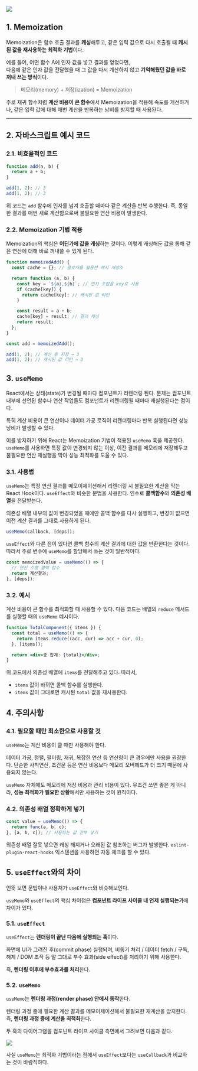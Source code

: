 ![](https://velog.velcdn.com/images/justhighway/post/6d6eea9e-ad10-4f82-82e4-feb3a89149c5/image.jpg)

## 1. Memoization

Memoization은 함수 호출 결과를 **캐싱**해두고,
같은 입력 값으로 다시 호출될 때 **캐시된 값을 재사용하는 최적화 기법**이다.

예를 들어, 어떤 함수 A에 인자 값을 넣고 결과를 얻었다면,  
다음에 같은 인자 값을 전달했을 때 그 값을 다시 계산하지 않고 **기억해뒀던 값을 바로 꺼내 쓰는 방식**이다.

> 메모리(memory) + 저장(ization) = Memoization

주로 재귀 함수처럼 **계산 비용이 큰 함수**에서 Memoization을 적용해 속도를 개선하거나,
같은 입력 값에 대해 매번 계산을 반복하는 낭비를 방지할 때 사용된다.

---

## 2. 자바스크립트 예시 코드

### 2.1. 비효율적인 코드

```js
function add(a, b) {
  return a + b;
}

add(1, 2); // 3
add(1, 2); // 3
```

위 코드는 `add` 함수에 인자를 넘겨 호출할 때마다 같은 계산을 반복 수행한다.
즉, 동일한 결과를 매번 새로 계산함으로써 불필요한 연산 비용이 발생한다.

### 2.2. Memoization 기법 적용

Memoization의 핵심은 **어딘가에 값을 캐싱**하는 것이다.
이렇게 캐싱해둔 값을 통해 같은 연산에 대해 바로 꺼내쓸 수 있게 된다.

```js
function memoizedAdd() {
  const cache = {}; // 클로저를 활용한 캐시 저장소

  return function (a, b) {
    const key = `${a},${b}`; // 인자 조합을 key로 사용
    if (cache[key]) {
      return cache[key]; // 캐시된 값 리턴
    }

    const result = a + b;
    cache[key] = result; // 결과 캐싱
    return result;
  };
}

const add = memoizedAdd();

add(1, 2); // 계산 후 저장 → 3
add(1, 2); // 캐시된 값 리턴 → 3
```

## 3. `useMemo`

React에서는 상태(state)가 변경될 때마다 컴포넌트가 리렌더링 된다.
문제는 컴포넌트 내부에 선언된 함수나 연산 작업들도 컴포넌트가 리렌더링될 때마다 재실행된다는 점이다.

특히 계산 비용이 큰 연산이나 데이터 가공 로직이 리렌더링마다 반복 실행된다면 성능 낭비가 발생할 수 있다.

이를 방지하기 위해 React는 Memoization 기법이 적용된 `useMemo` 훅을 제공한다.
`useMemo`를 사용하면 특정 값이 변경되지 않는 이상, 이전 결과를 메모리에 저장해두고 불필요한 연산 재실행을 막아 성능 최적화를 도울 수 있다.

### 3.1. 사용법

`useMemo`는 특정 연산 결과를 메모이제이션해서 리렌더링 시 불필요한 계산을 막는 React Hook이다.
`useEffect`와 비슷한 문법을 사용한다. 인수로 **콜백함수**와 **의존성 배열**을 전달받는다.

의존성 배열 내부의 값이 변경되었을 때에만 콜백 함수를 다시 실행하고,
변경이 없으면 이전 계산 결과를 그대로 사용하게 된다.

```jsx
useMemo(callback, [deps]);
```

`useEffect`와 다른 점이 있다면 콜백 함수의 계산 결과에 대한 값을 반환한다는 것이다.
따라서 주로 변수에 `useMemo`를 할당해서 쓰는 것이 일반적이다.

```jsx
const memoizedValue = useMemo(() => {
  // 연산 수행 콜백 함수
  return 계산결과;
}, [deps]);
```

### 3.2. 예시

계산 비용이 큰 함수를 최적화할 때 사용할 수 있다.
다음 코드는 배열의 `reduce` 메서드를 실행할 때의 `useMemo` 예시이다.

```jsx
function TotalComponent({ items }) {
  const total = useMemo(() => {
    return items.reduce((acc, cur) => acc + cur, 0);
  }, [items]);

  return <div>총 합계: {total}</div>;
}
```

위 코드에서 의존성 배열에 `items`를 전달해주고 있다. 따라서,

- `items` 값이 바뀌면 콜백 함수를 실행한다.
- `items` 값이 그대로면 캐시된 `total` 값을 재사용한다.

## 4. 주의사항

### 4.1. 필요할 때만 최소한으로 사용할 것

`useMemo`는 계산 비용이 클 때만 사용해야 한다.

데이터 가공, 정렬, 필터링, 재귀, 복잡한 연산 등 연산량이 큰 경우에만 사용을 권장한다.
단순한 사칙연산, 조건문 등은 연산 비용보다 메모리 오버헤드가 더 크기 때문에 사용되지 않는다.

`useMemo` 자체에도 메모리에 저장 비용과 관리 비용이 있다.
무조건 쓰면 좋은 게 아니라, **성능 최적화가 필요한 상황**에서만 사용하는 것이 원칙이다.

### 4.2. 의존성 배열 정확하게 넣기

```jsx
const value = useMemo(() => {
  return func(a, b, c);
}, [a, b, c]); // 사용하는 값 전부 넣기
```

의존성 배열 잘못 넣으면 캐싱 깨지거나 오래된 값 참조하는 버그가 발생한다.
`eslint-plugin-react-hooks` 익스텐션을 사용하면 자동 체크를 할 수 있다.

## 5. `useEffect`와의 차이

언뜻 보면 문법이나 사용처가 `useEffect`와 비슷해보인다.

`useMemo`와 `useEffect`의 핵심 차이점은 **컴포넌트 라이프 사이클 내 언제 실행되는가**에 차이가 있다.

### 5.1. `useEffect`

`useEffect`는 **렌더링이 끝난 다음에 실행되는 훅**이다.

화면에 UI가 그려진 후(commit phase) 실행되며,
비동기 처리 / 데이터 fetch / 구독, 해제 / DOM 조작 등 말 그대로 부수 효과(side effect)를 처리하기 위해 사용한다.

즉, **렌더링 이후에 부수효과를 처리**한다.

### 5.2. `useMemo`

`useMemo`는 **렌더링 과정(render phase) 안에서 동작**한다.

렌더링 과정 중에 필요한 계산 결과를 메모이제이션해서 불필요한 재계산을 방지한다.
즉, **렌더링 과정 중에 계산을 최적화**한다.

두 훅의 다이어그램을 컴포넌트 라이프 사이클 측면에서 그려보면 다음과 같다.

![](https://velog.velcdn.com/images/justhighway/post/7553551b-98b2-43d1-bb01-dcbf88a3e682/image.png)

사실 `useMemo`는 최적화 기법이라는 점에서 `useEffect`보다는 `useCallback`과 비교하는 것이 바람직하다.
